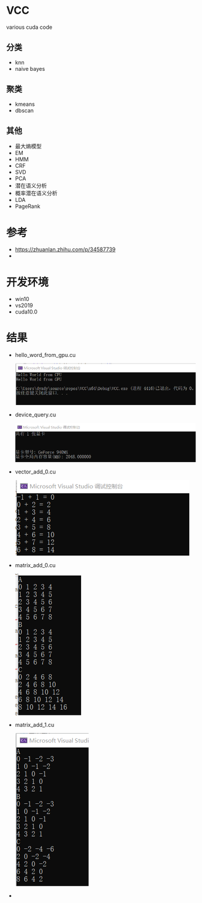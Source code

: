 # VCC
various cuda code

## 分类

* knn
* naive bayes

## 聚类

* kmeans
* dbscan

## 其他

* 最大熵模型
* EM
* HMM
* CRF
* SVD
* PCA
* 潜在语义分析
* 概率潜在语义分析
* LDA
* PageRank

# 参考

* <https://zhuanlan.zhihu.com/p/34587739>
* 

# 开发环境

* win10
* vs2019
* cuda10.0

# 结果

* hello_word_from_gpu.cu

  ![avatar](./images/hello_world_from_gpu.png)

* device_query.cu

  ![avatar](./images/device_query.png)

* vector_add_0.cu

  ![avatar](./images/vector_add_0.png)

  

* matrix_add_0.cu

  ![avatar](./images/matrix_add_0.png)

* matrix_add_1.cu

  ![avatar](./images/matrix_add_1.png)

* 

